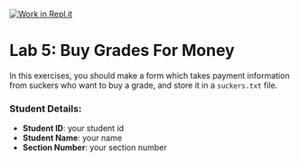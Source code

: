 [![Work in Repl.it](https://classroom.github.com/assets/work-in-replit-14baed9a392b3a25080506f3b7b6d57f295ec2978f6f33ec97e36a161684cbe9.svg)](https://classroom.github.com/online_ide?assignment_repo_id=4395776&assignment_repo_type=AssignmentRepo)
# Lab 5: Buy Grades For Money

In this exercises, you should make a form which takes payment information from suckers who want to buy a grade, and store it in a `suckers.txt` file.


### Student Details:

- **Student ID**: your student id
- **Student Name**: your name
- **Section Number**: your section number

